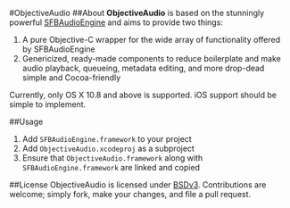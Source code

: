 #ObjectiveAudio
##About
**ObjectiveAudio** is based on the stunningly powerful [SFBAudioEngine](https://github.com/sbooth/SFBAudioEngine) and aims to provide two things:

1. A pure Objective-C wrapper for the wide array of functionality offered by SFBAudioEngine 
2. Genericized, ready-made components to reduce boilerplate and make audio playback, queueing, metadata editing, and more drop-dead simple and Cocoa-friendly

Currently, only OS X 10.8 and above is supported. iOS support should be simple to implement.

##Usage
1. Add `SFBAudioEngine.framework` to your project
2. Add `ObjectiveAudio.xcodeproj` as a subproject
3. Ensure that `ObjectiveAudio.framework` along with `SFBAudioEngine.framework` are linked and copied

##License
ObjectiveAudio is licensed under [BSDv3](http://opensource.org/licenses/BSD-3-Clause). Contributions are welcome; simply fork, make your changes, and file a pull request.